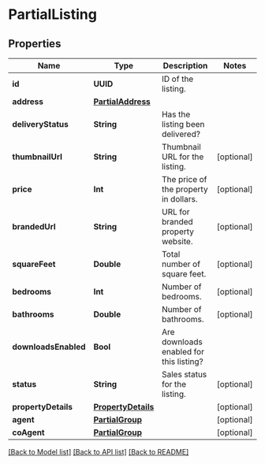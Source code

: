 # PartialListing

## Properties
Name | Type | Description | Notes
------------ | ------------- | ------------- | -------------
**id** | **UUID** | ID of the listing. | 
**address** | [**PartialAddress**](PartialAddress.md) |  | 
**deliveryStatus** | **String** | Has the listing been delivered? | 
**thumbnailUrl** | **String** | Thumbnail URL for the listing. | [optional] 
**price** | **Int** | The price of the property in dollars. | [optional] 
**brandedUrl** | **String** | URL for branded property website. | [optional] 
**squareFeet** | **Double** | Total number of square feet. | [optional] 
**bedrooms** | **Int** | Number of bedrooms. | [optional] 
**bathrooms** | **Double** | Number of bathrooms. | [optional] 
**downloadsEnabled** | **Bool** | Are downloads enabled for this listing? | 
**status** | **String** | Sales status for the listing. | [optional] 
**propertyDetails** | [**PropertyDetails**](PropertyDetails.md) |  | [optional] 
**agent** | [**PartialGroup**](PartialGroup.md) |  | [optional] 
**coAgent** | [**PartialGroup**](PartialGroup.md) |  | [optional] 

[[Back to Model list]](../README.md#documentation-for-models) [[Back to API list]](../README.md#documentation-for-api-endpoints) [[Back to README]](../README.md)


